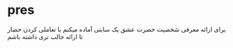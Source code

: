 # pres
برای ارائه معرفی شخصیت حضرت عشق یک سایتی آماده میکنم با تعاملی کردن حضار تا ارائه جالب تری داشته باشم
